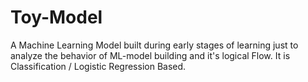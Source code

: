 # Toy-Model
A Machine Learning Model built during early stages of learning just to analyze the behavior of ML-model building and it's logical Flow. It is Classification / Logistic Regression Based.
